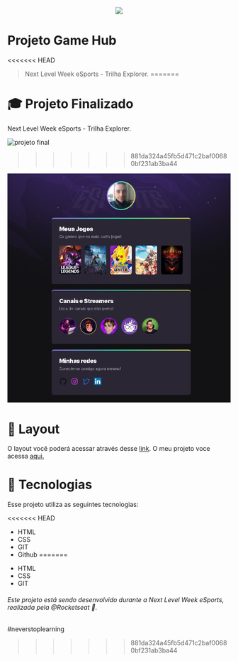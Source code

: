<p align="center">
<img src="https://user-images.githubusercontent.com/75036802/189951695-c6e6a38b-5f59-44cb-9c95-7c3b57e8bfb7.png"
p>

#  Projeto Game Hub

<<<<<<< HEAD
> Next Level Week eSports - Trilha Explorer.
=======
# :mortar_board: Projeto Finalizado
Next Level Week eSports - Trilha Explorer. 
  
  ![projeto final](https://user-images.githubusercontent.com/75036802/190871203-23ec85a0-ba42-4fba-a5d2-414662967b4c.png)

>>>>>>> 881da324a45fb5d471c2baf00680bf231ab3ba44

![preview](./.github/preview.png)


  
# 🔖 Layout

O layout você poderá acessar através desse [link](https://www.figma.com/community/file/1150897317533332617). O meu projeto voce acessa [aqui.](https://thiagodarruda.github.io/NLW-Esports-Rocketseat/)

# 🚀 Tecnologias

Esse projeto utiliza as seguintes tecnologias:

<<<<<<< HEAD
- HTML
- CSS
- GIT
- Github
=======
* HTML
* CSS
* GIT




###### Este projeto está sendo desenvolvido durante a Next Level Week eSports, realizada pela @Rocketseat 💜.

#neverstoplearning
>>>>>>> 881da324a45fb5d471c2baf00680bf231ab3ba44
